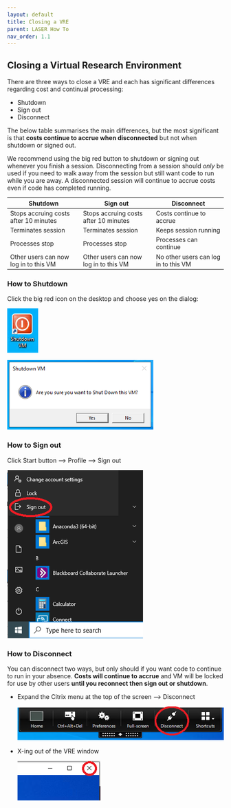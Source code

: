 ```yaml
---
layout: default
title: Closing a VRE
parent: LASER How To
nav_order: 1.1
---
```


## Closing a Virtual Research Environment  
There are three ways to close a VRE and each has significant differences regarding cost and continual processing:
- Shutdown
- Sign out
- Disconnect

The below table summarises the main differences, but the most significant is that **costs continue to accrue when disconnected** but not when shutdown or signed out. 

We recommend using the big red button to shutdown or signing out whenever you finish a session. Disconnecting from a session should _only_ be used if you need to walk away from the session but still want code to run while you are away. A disconnected session will continue to accrue costs even if code has completed running.

|Shutdown |Sign out |Disconnect |
|---|---|---|
|Stops accruing costs after 10 minutes|Stops accruing costs after 10 minutes|Costs continue to accrue |
|Terminates session|Terminates session|Keeps session running |
|Processes stop|Processes stop|Processes can continue |
|Other users can now log in to this VM|Other users can now log in to this VM|No other users can log in to this VM |

### How to Shutdown
Click the big red icon on the desktop and choose yes on the dialog:  

![](../../images/laser_logoff/vre_brb_shutdown.PNG)  

![](../../images/laser_logoff/vre_brb_shutdown_dialog.PNG)  

### How to Sign out 
Click Start button --> Profile --> Sign out  

![](../../images/laser_logoff/vre_user_options.PNG)

### How to Disconnect
You can disconnect two ways, but only should if you want code to continue to run in your absence. **Costs will continue to accrue** and VM will be locked for use by other users **until you reconnect then sign out or shutdown**.  
	
- Expand the Citrix menu at the top of the screen --> Disconnect  

	![](../../images/laser_logoff/vre_citrix_options.PNG)
	
- X-ing out of the VRE window  

	![](../../images/laser_logoff/vre_x.PNG)
